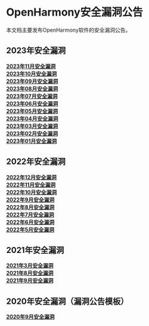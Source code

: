 # OpenHarmony安全漏洞公告

本文档主要发布OpenHarmony软件的安全漏洞公告。
## 2023年安全漏洞
**[2023年11月安全漏洞](https://gitee.com/openharmony/security/blob/master/zh/security-disclosure/2023/2023-11.md)**  
**[2023年10月安全漏洞](https://gitee.com/openharmony/security/blob/master/zh/security-disclosure/2023/2023-10.md)**  
**[2023年09月安全漏洞](https://gitee.com/openharmony/security/blob/master/zh/security-disclosure/2023/2023-09.md)**  
**[2023年08月安全漏洞](https://gitee.com/openharmony/security/blob/master/zh/security-disclosure/2023/2023-08.md)**  
**[2023年07月安全漏洞](https://gitee.com/openharmony/security/blob/master/zh/security-disclosure/2023/2023-07.md)**  
**[2023年06月安全漏洞](https://gitee.com/openharmony/security/blob/master/zh/security-disclosure/2023/2023-06.md)**  
**[2023年05月安全漏洞](https://gitee.com/openharmony/security/blob/master/zh/security-disclosure/2023/2023-05.md)**  
**[2023年04月安全漏洞](https://gitee.com/openharmony/security/blob/master/zh/security-disclosure/2023/2023-04.md)**  
**[2023年03月安全漏洞](https://gitee.com/openharmony/security/blob/master/zh/security-disclosure/2023/2023-03.md)**  
**[2023年02月安全漏洞](https://gitee.com/openharmony/security/blob/master/zh/security-disclosure/2023/2023-02.md)**  
**[2023年01月安全漏洞](https://gitee.com/openharmony/security/blob/master/zh/security-disclosure/2023/2023-01.md)**  

## 2022年安全漏洞
**[2022年12月安全漏洞](https://gitee.com/openharmony/security/blob/master/zh/security-disclosure/2022/2022-12.md)**  
**[2022年11月安全漏洞](https://gitee.com/openharmony/security/blob/master/zh/security-disclosure/2022/2022-11.md)**  
**[2022年10月安全漏洞](https://gitee.com/openharmony/security/blob/master/zh/security-disclosure/2022/2022-10.md)**  
**[2022年9月安全漏洞](https://gitee.com/openharmony/security/blob/master/zh/security-disclosure/2022/2022-09.md)**  
**[2022年8月安全漏洞](https://gitee.com/openharmony/security/blob/master/zh/security-disclosure/2022/2022-08.md)**  
**[2022年7月安全漏洞](https://gitee.com/openharmony/security/blob/master/zh/security-disclosure/2022/2022-07.md)**  
**[2022年6月安全漏洞](https://gitee.com/openharmony/security/blob/master/zh/security-disclosure/2022/2022-06.md)**  
**[2022年5月安全漏洞](https://gitee.com/openharmony/security/blob/master/zh/security-disclosure/2022/2022-05.md)**  
 
## 2021年安全漏洞
**[2021年3月安全漏洞](https://gitee.com/openharmony/security/blob/master/zh/security-disclosure/2021/2021-03.md)**  
**[2021年8月安全漏洞](https://gitee.com/openharmony/security/blob/master/zh/security-disclosure/2021/2021-08.md)**  
**[2021年9月安全漏洞](https://gitee.com/openharmony/security/blob/master/zh/security-disclosure/2021/2021-09.md)**  

## 2020年安全漏洞（漏洞公告模板）
**[2020年9月安全漏洞](https://gitee.com/openharmony/security/blob/master/zh/security-disclosure/漏洞公告模板/YYYY-MM.md)**  

